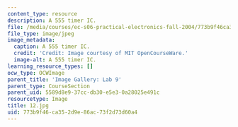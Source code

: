 ```yaml
---
content_type: resource
description: A 555 timer IC.
file: /media/courses/ec-s06-practical-electronics-fall-2004/773b9f46ca352d9e86ac73f2d73d60a4_12.jpg
file_type: image/jpeg
image_metadata:
  caption: A 555 timer IC.
  credit: 'Credit: Image courtesy of MIT OpenCourseWare.'
  image-alt: A 555 timer IC.
learning_resource_types: []
ocw_type: OCWImage
parent_title: 'Image Gallery: Lab 9'
parent_type: CourseSection
parent_uid: 5589d8e9-37cc-db30-e5e3-0a28025e491c
resourcetype: Image
title: 12.jpg
uid: 773b9f46-ca35-2d9e-86ac-73f2d73d60a4
---
```

